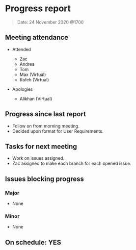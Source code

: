 <!-- File name must be Year-Month-Date.md
e.g. 2020-10-12.md -->

<!--One report per week Minimum!-->
# Progress report

> Date: 24 November 2020 @1700

<!--Names of those who attended the meeting, CSV-->
## Meeting attendance

- Attended
  - Zac
  - Andrea
  - Tom
  - Max (Virtual)
  - Rafeh (Virtual)

- Apologies
  - Alikhan (Virtual)

## Progress since last report
<!--What have you done ?-->
<!--Single line bullet point-->
- Follow on from morning meeting.
- Decided upon format for User Requirements.

## Tasks for next meeting

<!--What will you do before the next?-->
<!--Single line bullet point-->

- Work on issues assigned.
- Zac assigned to make each branch for each opened issue.

## Issues blocking progress

### Major

- None

### Minor

- None

<!--Pick one-->
<!--## On schedule: YES-->
<!--## On schedule: NO-->

## On schedule: YES
